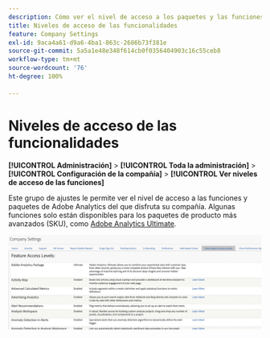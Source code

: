 ```yaml
---
description: Cómo ver el nivel de acceso a los paquetes y las funciones de Adobe Analytics a los que está autorizada su compañía.
title: Niveles de acceso de las funcionalidades
feature: Company Settings
exl-id: 9aca4a61-d9a6-4ba1-863c-2686b73f381e
source-git-commit: 5a5a1e48e348f614cb0f0356404903c16c55ceb8
workflow-type: tm+mt
source-wordcount: '76'
ht-degree: 100%

---
```


# Niveles de acceso de las funcionalidades

**[!UICONTROL Administración]** > **[!UICONTROL Toda la administración]** > **[!UICONTROL Configuración de la compañía]** > **[!UICONTROL Ver niveles de acceso de las funciones]**

Este grupo de ajustes le permite ver el nivel de acceso a las funciones y paquetes de Adobe Analytics del que disfruta su compañía. Algunas funciones solo están disponibles para los paquetes de producto más avanzados (SKU), como [Adobe Analytics Ultimate](https://www.adobe.com/es/data-analytics-cloud/analytics/ultimate.html).

![](assets/feature-access-levels.png)
